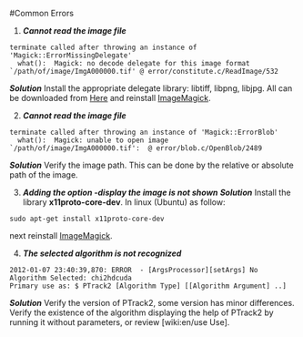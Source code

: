 #Common Errors

1. ***Cannot read the image file***
```
terminate called after throwing an instance of 'Magick::ErrorMissingDelegate'
  what():  Magick: no decode delegate for this image format `/path/of/image/ImgA000000.tif' @ error/constitute.c/ReadImage/532
```

 ***Solution***
Install the appropriate delegate library: libtiff, libpng, libjpg. All can be downloaded from [Here](http://www.imagemagick.org/download/delegates/) and reinstall [ImageMagick](http://www.imagemagick.org/script/install-source.php).

2. ***Cannot read the image file***
```
terminate called after throwing an instance of 'Magick::ErrorBlob'
  what():  Magick: unable to open image `/path/of/image/ImgA000000.tif':  @ error/blob.c/OpenBlob/2489
```

 ***Solution***
Verify the image path. This can be done by the relative or absolute path of the image.

3. ***Adding the option -display the image is not shown***
***Solution***
Install the library **x11proto-core-dev**. In linux (Ubuntu) as follow:
```
sudo apt-get install x11proto-core-dev
```
next reinstall [ImageMagick](http://www.imagemagick.org/script/install-source.php).

4. ***The selected algorithm is not recognized***
```
2012-01-07 23:40:39,870: ERROR	- [ArgsProcessor][setArgs] No Algorithm Selected: chi2hdcuda 
Primary use as: $ PTrack2 [Algorithm Type] [[Algorithm Argument] ..]
```

 ***Solution***
Verify the version of PTrack2, some version has minor differences. Verify the existence of the algorithm displaying the help of PTrack2 by running it without parameters, or review [wiki:en/use Use].